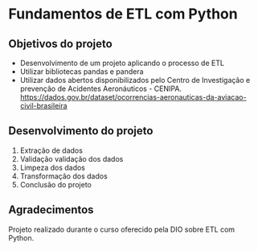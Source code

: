 # Fundamentos de ETL com Python


## Objetivos do projeto

-  Desenvolvimento de um projeto aplicando o processo de ETL
-  Utilizar bibliotecas pandas e pandera 
-  Utilizar dados abertos disponibilizados pelo Centro de Investigação e prevenção de Acidentes Aeronáuticos - CENIPA.  https://dados.gov.br/dataset/ocorrencias-aeronauticas-da-aviacao-civil-brasileira

## Desenvolvimento do projeto 

1. Extração de dados 
2. Validação validação dos dados
3. Limpeza dos dados
4. Transformação dos dados
5. Conclusão do projeto


## Agradecimentos

Projeto realizado durante o curso oferecido pela DIO sobre ETL com  Python.